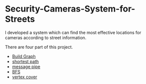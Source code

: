 # Security-Cameras-System-for-Streets

I developed a system which can find the most effective locations for cameras according to street information.

There are four part of this project. 
* [Build Graph](https://github.com/QuanyuWANG96/Security-Cameras-System-for-Streets/tree/master/BuildGraph)
* [shortest path](https://github.com/QuanyuWANG96/Security-Cameras-System-for-Streets/tree/master/ShortestPath)
* [message pipe](https://github.com/QuanyuWANG96/Security-Cameras-System-for-Streets/tree/master/MessagePipe)
* [BFS](https://github.com/QuanyuWANG96/Security-Cameras-System-for-Streets/tree/master/BFS)
* [vertex cover](https://github.com/QuanyuWANG96/Security-Cameras-System-for-Streets/tree/master/securityCamerasSystem)
